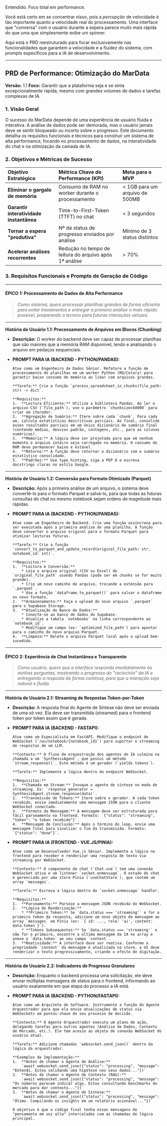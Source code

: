 Entendido. Foco total em performance.

Você está certo em se concentrar nisso, pois a *percepção* de velocidade é tão importante quanto a velocidade real do processamento. Uma interface que "conversa" com o usuário durante a espera parece muito mais rápida do que uma que simplesmente exibe um spinner.

Aqui está o PRD reestruturado para focar exclusivamente nas funcionalidades que garantem a velocidade e a fluidez do sistema, com prompts específicos para a IA de desenvolvimento.

-----

## **PRD de Performance: Otimização do MarData**

**Versão:** 1.1
**Foco:** Garantir que a plataforma seja e se sinta excepcionalmente rápida, mesmo com grandes volumes de dados e tarefas complexas de IA.

### 1\. Visão Geral

O sucesso do MarData depende de uma experiência de usuário fluida e interativa. A análise de dados pode ser demorada, mas o usuário jamais deve se sentir bloqueado ou incerto sobre o progresso. Este documento detalha os requisitos funcionais e técnicos para construir um sistema de alta performance, focando no processamento de dados, na interatividade do chat e na otimização da camada de IA.

### 2\. Objetivos e Métricas de Sucesso

| Objetivo Estratégico | Métrica Chave de Performance (KPI) | Meta para o MVP |
| :--- | :--- | :--- |
| **Eliminar o gargalo de memória** | Consumo de RAM no worker durante o processamento | \< 1GB para um arquivo de 500MB |
| **Garantir interatividade instantânea** | Time-to-First-Token (TTFT) no chat | \< 3 segundos |
| **Tornar a espera "produtiva"** | Nº de status de progresso enviados por análise | Mínimo de 3 status distintos |
| **Acelerar análises recorrentes** | Redução no tempo de leitura do arquivo após 1ª análise | \> 70% |

### 3\. Requisitos Funcionais e Prompts de Geração de Código

-----

#### **ÉPICO 1: Processamento de Dados de Alta Performance**

> *Como sistema, quero processar planilhas grandes de forma eficiente para evitar travamentos e entregar a primeira análise o mais rápido possível, preparando o terreno para futuras interações velozes.*

-----

**História de Usuário 1.1: Processamento de Arquivos em Blocos (Chunking)**

  * **Descrição:** O worker do backend deve ser capaz de processar planilhas que são maiores que a memória RAM disponível, lendo e analisando o arquivo em pedaços sequenciais.

  * **PROMPT PARA IA (BACKEND - PYTHON/PANDAS):**

    ```prompt
    Atue como um Engenheiro de Dados Sênior. Refatore a função de processamento de planilhas em um worker Python (RQ/Celery) para garantir baixo consumo de memória ao lidar com arquivos grandes.

    **Tarefa:** Crie a função `process_spreadsheet_in_chunks(file_path: str) -> dict`.

    **Requisitos:**
    1.  **Leitura Eficiente:** Utilize a biblioteca Pandas. Ao ler o arquivo CSV (`file_path`), use o parâmetro `chunksize=50000` para criar um iterador.
    2.  **Agregação de Sumário:** Itere sobre cada `chunk`. Para cada um, calcule estatísticas descritivas parciais. Ao final, consolide esses resultados parciais em um único dicionário de sumário final (contendo médias, desvios padrão, contagens, etc., para as colunas numéricas).
    3.  **Memória:** A lógica deve ser projetada para que em nenhum momento o arquivo inteiro seja carregado na memória. O consumo de RAM deve permanecer baixo e estável.
    4.  **Retorno:** A função deve retornar o dicionário com o sumário estatístico consolidado.
    5.  **Padrões:** Use type hinting, siga a PEP 8 e escreva docstrings claras no estilo Google.
    ```

-----

**História de Usuário 1.2: Conversão para Formato Otimizado (Parquet)**

  * **Descrição:** Após a primeira análise de um arquivo, o sistema deve convertê-lo para o formato Parquet e salvá-lo, para que todas as futuras consultas do chat no mesmo notebook sejam ordens de magnitude mais rápidas.

  * **PROMPT PARA IA (BACKEND - PYTHON/PANDAS):**

    ```prompt
    Atue como um Engenheiro de Backend. Crie uma função assíncrona para ser executada após a primeira análise de uma planilha. A função deve converter o arquivo original para o formato Parquet para otimizar leituras futuras.

    **Tarefa:** Crie a função `convert_to_parquet_and_update_record(original_file_path: str, notebook_id: int)`.

    **Requisitos:**
    1.  **Leitura e Conversão:**
        * Leia o arquivo original (CSV ou Excel) do `original_file_path` usando Pandas (pode ser em chunks se for muito grande).
        * Crie um novo caminho de arquivo, trocando a extensão para `.parquet`.
        * Use a função `dataframe.to_parquet()` para salvar o dataframe no novo formato.
    2.  **Armazenamento:** Faça o upload do novo arquivo `.parquet` para o Supabase Storage.
    3.  **Atualização do Banco de Dados:**
        * Conecte-se ao banco de dados do Supabase.
        * Atualize a tabela `notebooks` na linha correspondente ao `notebook_id`.
        * Modifique um campo (ex: `optimized_file_path`) para apontar para o caminho do novo arquivo Parquet.
    4.  **Limpeza:** Delete o arquivo Parquet local após o upload bem-sucedido.
    ```

-----

#### **ÉPICO 2: Experiência de Chat Instantânea e Transparente**

> *Como usuário, quero que a interface responda imediatamente às minhas perguntas, mostrando o progresso do "raciocínio" da IA e entregando a resposta de forma contínua, para que a interação seja natural e fluida.*

-----

**História de Usuário 2.1: Streaming de Respostas Token-por-Token**

  * **Descrição:** A resposta final do Agente de Síntese não deve ser enviada de uma só vez. Ela deve ser transmitida (streamed) para o frontend token por token assim que é gerada.

  * **PROMPT PARA IA (BACKEND - FASTAPI):**

    ```prompt
    Atue como um Especialista em FastAPI. Modifique o endpoint de WebSocket (`/ws/notebook/{notebook_id}`) para suportar o streaming de respostas de um LLM.

    **Contexto:** O fluxo de orquestração dos agentes de IA culmina na chamada a um `SynthesisAgent`, que possui um método `stream_response()`. Este método é um gerador (`yields tokens`).

    **Tarefa:** Implemente a lógica dentro do endpoint WebSocket.

    **Requisitos:**
    1.  **Chamada em Stream:** Invoque o agente de síntese no modo de streaming. Ex: `response_generator = SynthesisAgent.stream_response(data)`.
    2.  **Transmissão de Tokens:** Itere sobre o gerador. A cada token recebido, envie imediatamente uma mensagem JSON para o cliente WebSocket conectado.
    3.  **Formato da Mensagem:** A mensagem deve ser estruturada para fácil parseamento no frontend. Formato: `{"status": "streaming", "token": "o token recebido"}`.
    4.  **Mensagem de Conclusão:** Após o término do loop, envie uma mensagem final para sinalizar o fim da transmissão. Formato: `{"status": "done"}`.
    ```

  * **PROMPT PARA IA (FRONTEND - VUE.JS/PINIA):**

    ```prompt
    Atue como um Desenvolvedor Vue.js Sênior. Implemente a lógica no frontend para receber e renderizar uma resposta de texto via streaming por WebSocket.

    **Contexto:** O componente de chat (`Chat.vue`) tem uma conexão WebSocket ativa e um listener `socket.onmessage`. O estado do chat é gerenciado por uma store Pinia (`useChatStore`), que contém um array `messages`.

    **Tarefa:** Escreva a lógica dentro do `socket.onmessage` handler.

    **Requisitos:**
    1.  **Parseamento:** Parseie a mensagem JSON recebida do WebSocket.
    2.  **Lógica de Renderização:**
        * **Primeiro Token:** Se `data.status === 'streaming'` e for o primeiro token da resposta, adicione um novo objeto de mensagem ao array `messages` em Pinia (ex: `{ id: ..., role: 'ai', content: data.token }`).
        * **Tokens Subsequentes:** Se `data.status === 'streaming'` e não for o primeiro, encontre a última mensagem da IA no array e anexe o `data.token` ao seu campo `content`.
    3.  **Reatividade:** A interface deve ser reativa. Conforme a propriedade `content` da mensagem é atualizada na store, a UI deve renderizar o texto progressivamente, criando o efeito de digitação.
    ```

-----

**História de Usuário 2.2: Indicadores de Progresso Granulares**

  * **Descrição:** Enquanto o backend processa uma solicitação, ele deve enviar múltiplas mensagens de status para o frontend, informando ao usuário exatamente em que etapa do processo a IA está.

  * **PROMPT PARA IA (BACKEND - PYTHON/FASTAPI):**

    ```prompt
    Atue como um Arquiteto de Software. Instrumente a função do Agente Orquestrador para que ela envie atualizações de status via WebSockets em pontos-chave do seu processo de decisão.

    **Contexto:** O Agente Orquestrador executa um plano de ação, delegando tarefas para outros agentes (Análise de Dados, Contexto de Mercado, etc.). Ele tem acesso ao objeto de conexão WebSocket do usuário atual.

    **Tarefa:** Adicione chamadas `websocket.send_json()` dentro da lógica do orquestrador.

    **Exemplos de Implementação:**
    1.  **Antes de chamar o Agente de Análise:**
        `await websocket.send_json({"status": "processing", "message": "Entendi. Estou validando uma hipótese nos seus dados..."})`
    2.  **Antes de chamar o Agente de Contexto (RAG):**
        `await websocket.send_json({"status": "processing", "message": "Os números parecem indicar algo. Estou consultando benchmarks de mercado para dar contexto..."})`
    3.  **Antes de chamar o Agente de Síntese:**
        `await websocket.send_json({"status": "processing", "message": "Ótimo. Compilando os insights em um relatório acionável..."})`

    O objetivo é que o código final tenha essas mensagens de "pensamento em voz alta" intercaladas com as chamadas de lógica principal.
    ```